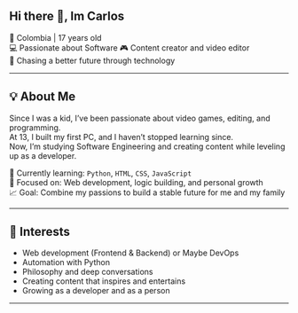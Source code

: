 ## Hi there 👋, Im Carlos

📍 Colombia | 17 years old  
💻 Passionate about Software 
🎮 Content creator and video editor  
🚀 Chasing a better future through technology

---

## 💡 About Me

Since I was a kid, I’ve been passionate about video games, editing, and programming.  
At 13, I built my first PC, and I haven’t stopped learning since.  
Now, I’m studying Software Engineering and creating content while leveling up as a developer.

🧠 Currently learning: `Python`, `HTML`, `CSS`, `JavaScript`  
🎯 Focused on: Web development, logic building, and personal growth  
📈 Goal: Combine my passions to build a stable future for me and my family

---

## 🚀 Interests

- Web development (Frontend & Backend) or Maybe DevOps
- Automation with Python
- Philosophy and deep conversations
- Creating content that inspires and entertains
- Growing as a developer and as a person

---
